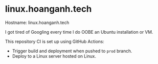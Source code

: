 # linux.hoanganh.tech

Hostname: linux.hoanganh.tech

I got tired of Googling every time I do OOBE an Ubuntu installation or VM.

This repository CI is set up using GitHub Actions:

-   Trigger build and deployment when pushed to `prod` branch.
-   Deploy to a Linux server hosted on Linux.
